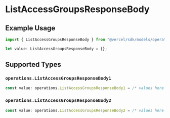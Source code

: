 # ListAccessGroupsResponseBody

## Example Usage

```typescript
import { ListAccessGroupsResponseBody } from "@vercel/sdk/models/operations";

let value: ListAccessGroupsResponseBody = {};
```

## Supported Types

### `operations.ListAccessGroupsResponseBody1`

```typescript
const value: operations.ListAccessGroupsResponseBody1 = /* values here */
```

### `operations.ListAccessGroupsResponseBody2`

```typescript
const value: operations.ListAccessGroupsResponseBody2 = /* values here */
```

